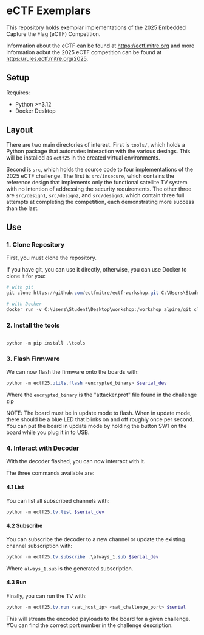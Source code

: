 # eCTF Exemplars
This repository holds exemplar implementations of the 2025 Embedded Capture
the Flag (eCTF) Competition.

Information about the eCTF can be found at https://ectf.mitre.org and more
information aobut the 2025 eCTF competition can be found at
https://rules.ectf.mitre.org/2025.

## Setup
Requires:
* Python >=3.12
* Docker Desktop


## Layout
There are two main directories of interest. First is `tools/`, which holds
a Python package that automates interaction with the various desings. This
will be installed as `ectf25` in the created virtual environments.

Second is `src`, which holds the source code to four implementations of the
2025 eCTF challenge. The first is `src/insecure`, which contains the reference
design that implements only the functional satellite TV system with no
intention of addressing the security requirements. The other three are
`src/design1`, `src/design2`, and `src/design3`, which contain three full
attempts at completing the competition, each demonstrating more success than
the last.

## Use
### 1. Clone Repository
First, you must clone the repository.

If you have git, you can use it directly, otherwise, you can use Docker to clone it for you:

```powershell
# with git
git clone https://github.com/ectfmitre/ectf-workshop.git C:\Users\Student\Desktop\workshop
```

```powershell
# with Docker
docker run -v C:\Users\Student\Desktop\workshop:/workshop alpine/git clone https://github.com/ectfmitre/ectf-workshop.git /workshop
```


### 2. Install the tools

```powershell

python -m pip install .\tools

```



### 3. Flash Firmware
We can now flash the firmware onto the boards with:

```powershell
python -m ectf25.utils.flash <encrypted_binary> $serial_dev
```

Where the `encrypted_binary` is the "attacker.prot" file found in the challenge zip

NOTE: The board must be in update mode to flash. When in update mode, there
should be a blue LED that blinks on and off roughly once per second. You can
put the board in update mode by holding the button SW1 on the board while you
plug it in to USB.

### 4. Interact with Decoder
With the decoder flashed, you can now interract with it.

The three commands available are:

#### 4.1 List
You can list all subscribed channels with:

```powershell
python -m ectf25.tv.list $serial_dev
```

#### 4.2 Subscribe
You can subscribe the decoder to a new channel or update the existing channel
subscription with:

```powershell
python -m ectf25.tv.subscribe .\always_1.sub $serial_dev
```

Where `always_1.sub` is the generated subscription.

#### 4.3 Run
Finally, you can run the TV with:

```powershell
python -m ectf25.tv.run <sat_host_ip> <sat_challenge_port> $serial
```

This will stream the encoded payloads to the board for a given challenge. YOu can find the correct port number in the challenge description. 
